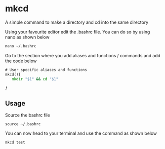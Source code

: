 
# mkcd

A simple command to make a directory and cd into the same directory



Using your favourite editor edit the .bashrc file. You can do so by using nano as shown below

```bat
nano ~/.bashrc
```

Go to the section where you add aliases and functions / commands and add the code below

```bat
# User specific aliases and functions
mkcd(){
   mkdir "$1" && cd "$1"

}
```

## Usage

Source the bashrc file
```console
source ~/.bashrc
```

You can now head to your terminal and use the command as shown below

``` console
mkcd test
```
